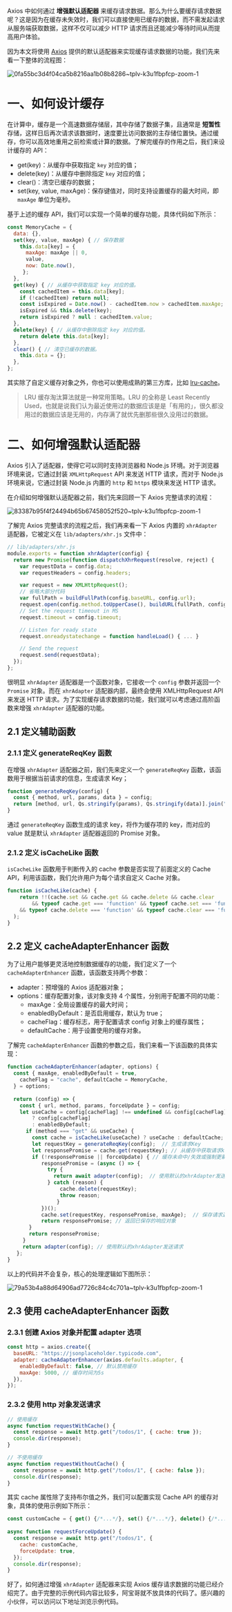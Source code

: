 Axios 中如何通过 **增强默认适配器** 来缓存请求数据。那么为什么要缓存请求数据呢？这是因为在缓存未失效时，我们可以直接使用已缓存的数据，而不需发起请求从服务端获取数据，这样不仅可以减少 HTTP 请求而且还能减少等待时间从而提高用户体验。

因为本文将使用 [Axios](https://github.com/axios/axios) 提供的默认适配器来实现缓存请求数据的功能，我们先来看一下整体的流程图：

![0fa55bc3d4f04ca5b8216aa1b08b8286~tplv-k3u1fbpfcp-zoom-1](./img/0fa55bc3d4f04ca5b8216aa1b08b8286~tplv-k3u1fbpfcp-zoom-1-8244573.png)

# 一、如何设计缓存

在计算中，缓存是一个高速数据存储层，其中存储了数据子集，且通常是 **短暂性** 存储，这样日后再次请求该数据时，速度要比访问数据的主存储位置快。通过缓存，你可以高效地重用之前检索或计算的数据。了解完缓存的作用之后，我们来设计缓存的 API：

- get(key)：从缓存中获取指定 `key` 对应的值；
- delete(key)：从缓存中删除指定 `key` 对应的值；
- clear()：清空已缓存的数据；
- set(key, value, maxAge)：保存键值对，同时支持设置缓存的最大时间，即 `maxAge` 单位为毫秒。

基于上述的缓存 API，我们可以实现一个简单的缓存功能，具体代码如下所示：

```javascript
const MemoryCache = {
  data: {},
  set(key, value, maxAge) { // 保存数据
    this.data[key] = {
      maxAge: maxAge || 0,
      value,
      now: Date.now(),
     };
  },
  get(key) { // 从缓存中获取指定 key 对应的值。
    const cachedItem = this.data[key];
    if (!cachedItem) return null;
    const isExpired = Date.now() - cachedItem.now > cachedItem.maxAge;
    isExpired && this.delete(key);
    return isExpired ? null : cachedItem.value;
  },
  delete(key) { // 从缓存中删除指定 key 对应的值。
    return delete this.data[key];
  },
  clear() { // 清空已缓存的数据。
    this.data = {};
  },
};
```

其实除了自定义缓存对象之外，你也可以使用成熟的第三方库，比如 [lru-cache](https://www.npmjs.com/package/lru-cache)。

> LRU 缓存淘汰算法就是一种常用策略。LRU 的全称是 Least Recently Used，也就是说我们认为最近使用过的数据应该是是「有用的」，很久都没用过的数据应该是无用的，内存满了就优先删那些很久没用过的数据。

# 二、如何增强默认适配器

Axios 引入了适配器，使得它可以同时支持浏览器和 Node.js 环境。对于浏览器环境来说，它通过封装 `XMLHttpRequest` API 来发送 HTTP 请求，而对于 Node.js 环境来说，它通过封装 Node.js 内置的 `http` 和 `https` 模块来发送 HTTP 请求。

在介绍如何增强默认适配器之前，我们先来回顾一下 Axios 完整请求的流程：

![83387b95f4f24494b65b67458052f520~tplv-k3u1fbpfcp-zoom-1](./img/83387b95f4f24494b65b67458052f520~tplv-k3u1fbpfcp-zoom-1-8244607.png)

了解完 Axios 完整请求的流程之后，我们再来看一下 Axios 内置的 `xhrAdapter` 适配器，它被定义在 `lib/adapters/xhr.js` 文件中：

```js
// lib/adapters/xhr.js
module.exports = function xhrAdapter(config) {
  return new Promise(function dispatchXhrRequest(resolve, reject) {
    var requestData = config.data;
    var requestHeaders = config.headers;

    var request = new XMLHttpRequest();
    // 省略大部分代码
    var fullPath = buildFullPath(config.baseURL, config.url);
    request.open(config.method.toUpperCase(), buildURL(fullPath, config.params, config.paramsSerializer), true);
    // Set the request timeout in MS
    request.timeout = config.timeout;

    // Listen for ready state
    request.onreadystatechange = function handleLoad() { ... }

    // Send the request
    request.send(requestData);
  });
};
```

很明显 `xhrAdapter` 适配器是一个函数对象，它接收一个 `config` 参数并返回一个 `Promise` 对象。而在 `xhrAdapter` 适配器内部，最终会使用 XMLHttpRequest API 来发送 HTTP 请求。为了实现缓存请求数据的功能，我们就可以考虑通过高阶函数来增强 `xhrAdapter` 适配器的功能。

## 2.1 定义辅助函数

### 2.1.1 定义 generateReqKey 函数

在增强 `xhrAdapter` 适配器之前，我们先来定义一个 `generateReqKey` 函数，该函数用于根据当前请求的信息，生成请求 Key；

```javascript
function generateReqKey(config) {
  const { method, url, params, data } = config;
  return [method, url, Qs.stringify(params), Qs.stringify(data)].join("&");
}
```

通过 `generateReqKey` 函数生成的请求 key，将作为缓存项的 key，而对应的 value 就是默认 `xhrAdapter` 适配器返回的 Promise 对象。

### 2.1.2 定义 isCacheLike 函数

`isCacheLike` 函数用于判断传入的 cache 参数是否实现了前面定义的 Cache API，利用该函数，我们允许用户为每个请求自定义 Cache 对象。

```javascript
function isCacheLike(cache) {
	return !!(cache.set && cache.get && cache.delete && cache.clear  
		&& typeof cache.get === 'function' && typeof cache.set === 'function' 
    && typeof cache.delete === 'function' && typeof cache.clear === 'function'
  );
}
```

## 2.2 定义 cacheAdapterEnhancer 函数

为了让用户能够更灵活地控制数据缓存的功能，我们定义了一个 `cacheAdapterEnhancer` 函数，该函数支持两个参数：

- adapter：预增强的 Axios 适配器对象；
- options：缓存配置对象，该对象支持 4 个属性，分别用于配置不同的功能：
  - maxAge：全局设置缓存的最大时间；
  - enabledByDefault：是否启用缓存，默认为 true；
  - cacheFlag：缓存标志，用于配置请求 config 对象上的缓存属性；
  - defaultCache：用于设置使用的缓存对象。

了解完 `cacheAdapterEnhancer` 函数的参数之后，我们来看一下该函数的具体实现：

```javascript
function cacheAdapterEnhancer(adapter, options) {
  const { maxAge, enabledByDefault = true,
    cacheFlag = "cache", defaultCache = MemoryCache,
  } = options;
  
  return (config) => {
    const { url, method, params, forceUpdate } = config;
    let useCache = config[cacheFlag] !== undefined && config[cacheFlag] !== null
        ? config[cacheFlag]
        : enabledByDefault;
      if (method === "get" && useCache) {
        const cache = isCacheLike(useCache) ? useCache : defaultCache;
        let requestKey = generateReqKey(config);  // 生成请求Key
        let responsePromise = cache.get(requestKey); // 从缓存中获取请求key对应的响应对象
        if (!responsePromise || forceUpdate) { // 缓存未命中/失效或强制更新时，则重新请求数据
           responsePromise = (async () => {
             try {
               return await adapter(config);  // 使用默认的xhrAdapter发送请求
             } catch (reason) {
                 cache.delete(requestKey);
                 throw reason;
                }
           })();
           cache.set(requestKey, responsePromise, maxAge);  // 保存请求返回的响应对象
           return responsePromise; // 返回已保存的响应对象
       }
       return responsePromise;
     }
     return adapter(config); // 使用默认的xhrAdapter发送请求
   };
}
```

以上的代码并不会复杂，核心的处理逻辑如下图所示：

![79a53b4a88d64906ad7726c84c4c701a~tplv-k3u1fbpfcp-zoom-1](./img/79a53b4a88d64906ad7726c84c4c701a~tplv-k3u1fbpfcp-zoom-1-8244649.png)

## 2.3 使用 cacheAdapterEnhancer 函数

### 2.3.1 创建 Axios 对象并配置 adapter 选项

```javascript
const http = axios.create({
  baseURL: "https://jsonplaceholder.typicode.com",
  adapter: cacheAdapterEnhancer(axios.defaults.adapter, {
    enabledByDefault: false, // 默认禁用缓存
    maxAge: 5000, // 缓存时间为5s
  }),
});
```

### 2.3.2 使用 http 对象发送请求

```javascript
// 使用缓存
async function requestWithCache() {
  const response = await http.get("/todos/1", { cache: true });
  console.dir(response);
}

// 不使用缓存
async function requestWithoutCache() {
  const response = await http.get("/todos/1", { cache: false });
  console.dir(response);
}
```

其实 cache 属性除了支持布尔值之外，我们可以配置实现 Cache API 的缓存对象，具体的使用示例如下所示：

```javascript
const customCache = { get() {/*...*/}, set() {/*...*/}, delete() {/*...*/}, clear() {/*...*/}};
      
async function requestForceUpdate() {
  const response = await http.get("/todos/1", {
    cache: customCache,
    forceUpdate: true,
  });
  console.dir(response);
}
```

好了，如何通过增强 `xhrAdapter` 适配器来实现 Axios 缓存请求数据的功能已经介绍完了。由于完整的示例代码内容比较多，阿宝哥就不放具体的代码了。感兴趣的小伙伴，可以访问以下地址浏览示例代码。